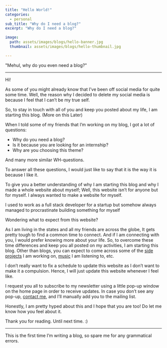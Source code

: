 ```yaml
---
title: "Hello World!"
categories:
  - personal
sub_title: "Why do I need a blog?"
excerpt: "Why do I need a blog?"

image: 
  path: assets/images/blogs/hello-banner.jpg
  thumbnail: assets/images/blogs/hello-thumbnail.jpg

---
```


"Mehul, why do you even need a blog?"

---

Hi!

As some of you might already know that I’ve been off social media for quite some time. Well, the reason why I decided to delete my social media is because I feel that I can’t be my true self. 

So, to stay in touch with all of you and keep you posted about my life, I am starting this blog. (More on this Later)

When I told some of my friends that I’m working on my blog, I got a lot of questions:
- Why do you need a blog?
- Is it because you are looking for an internship?
- Why are you choosing this theme?

And many more similar WH-questions. 

To answer all these questions, I would just like to say that it is the way it is because I like it. 

To give you a better understanding of why I am starting this blog and why I made a whole website about myself; Well, this website isn’t for anyone but for myself. I always wanted to make a website for myself.

I used to work as a full stack developer for a startup but somehow always managed to procrastinate building something for myself

Wondering what to expect from this website?

As I am living in the states and all my friends are across the globe, It gets pretty tough to find a common time to connect. And if I am connecting with you, I would prefer knowing more about your life. So, to overcome these time differences and keep you all posted on my activities, I am starting this blog. Other than blogs, you can expect to come across some of the [side projects](/projects) I am working on, [music](/music) I am listening to, etc. 

I don’t really want to fix a schedule to update this website as I don’t want to make it a compulsion. Hence, I will just update this website whenever I feel like. 

I request you all to subscribe to my newsletter using a little pop-up window on the home page in order to receive updates. In case you don’t see any pop-up, [contact me](mailto:mehulg25@gmail.com), and I’ll manually add you to the mailing list.

Honestly, I am pretty hyped about this and I hope that you are too!
Do let me know how you feel about it.

Thank you for reading. Until next time. :)

---

This is the first time I’m writing a blog, so spare me for any grammatical errors.
